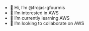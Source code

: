 - 👋 Hi, I’m @frojas-gfourmis
- 👀 I’m interested in AWS
- 🌱 I’m currently learning AWS
- 💞️ I’m looking to collaborate on AWS

<!---
frojas-gfourmis/frojas-gfourmis is a ✨ special ✨ repository because its `README.md` (this file) appears on your GitHub profile.
You can click the Preview link to take a look at your changes.
--->
